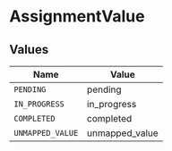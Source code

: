 # AssignmentValue


## Values

| Name             | Value            |
| ---------------- | ---------------- |
| `PENDING`        | pending          |
| `IN_PROGRESS`    | in_progress      |
| `COMPLETED`      | completed        |
| `UNMAPPED_VALUE` | unmapped_value   |